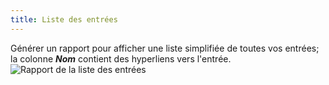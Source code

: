 ```yaml
---
title: Liste des entrées
---
```

Générer un rapport pour afficher une liste simplifiée de toutes vos entrées; la colonne ***Nom*** contient des hyperliens vers l'entrée.  
![Rapport de la liste des entrées](/img/fr/rdm/mac/clip4210.png) 
